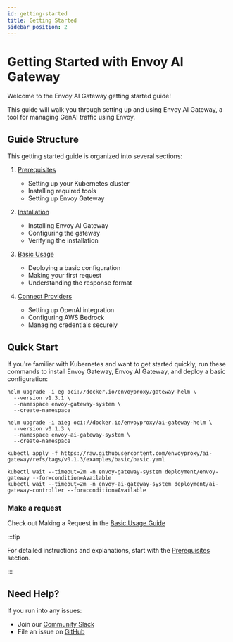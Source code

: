 ```yaml
---
id: getting-started
title: Getting Started
sidebar_position: 2
---
```


# Getting Started with Envoy AI Gateway

Welcome to the Envoy AI Gateway getting started guide!

This guide will walk you through setting up and using Envoy AI Gateway, a tool for managing GenAI traffic using Envoy.

## Guide Structure

This getting started guide is organized into several sections:

1. [Prerequisites](./prerequisites.md)
   - Setting up your Kubernetes cluster
   - Installing required tools
   - Setting up Envoy Gateway

2. [Installation](./installation.md)
   - Installing Envoy AI Gateway
   - Configuring the gateway
   - Verifying the installation

3. [Basic Usage](./basic-usage.md)
   - Deploying a basic configuration
   - Making your first request
   - Understanding the response format

4. [Connect Providers](./connect-providers)
   - Setting up OpenAI integration
   - Configuring AWS Bedrock
   - Managing credentials securely

## Quick Start

If you're familiar with Kubernetes and want to get started quickly, run these commands to install Envoy Gateway, Envoy AI Gateway, and deploy a basic configuration:

```shell
helm upgrade -i eg oci://docker.io/envoyproxy/gateway-helm \
  --version v1.3.1 \
  --namespace envoy-gateway-system \
  --create-namespace

helm upgrade -i aieg oci://docker.io/envoyproxy/ai-gateway-helm \
  --version v0.1.3 \
  --namespace envoy-ai-gateway-system \
  --create-namespace

kubectl apply -f https://raw.githubusercontent.com/envoyproxy/ai-gateway/refs/tags/v0.1.3/examples/basic/basic.yaml

kubectl wait --timeout=2m -n envoy-gateway-system deployment/envoy-gateway --for=condition=Available
kubectl wait --timeout=2m -n envoy-ai-gateway-system deployment/ai-gateway-controller --for=condition=Available
```

### Make a request

Check out Making a Request in the [Basic Usage Guide](./basic-usage.md)

:::tip

For detailed instructions and explanations, start with the [Prerequisites](./prerequisites.md) section.

:::

## Need Help?

If you run into any issues:
- Join our [Community Slack](https://envoyproxy.slack.com/archives/C07Q4N24VAA)
- File an issue on [GitHub](https://github.com/envoyproxy/ai-gateway/issues)
